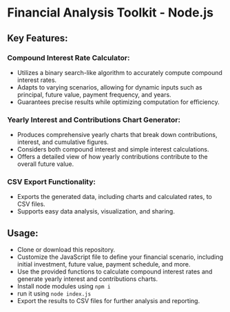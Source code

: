 # Financial Analysis Toolkit - Node.js

## Key Features:

### Compound Interest Rate Calculator:

- Utilizes a binary search-like algorithm to accurately compute compound interest rates.
- Adapts to varying scenarios, allowing for dynamic inputs such as principal, future value, payment frequency, and years.
- Guarantees precise results while optimizing computation for efficiency.

### Yearly Interest and Contributions Chart Generator:

- Produces comprehensive yearly charts that break down contributions, interest, and cumulative figures.
- Considers both compound interest and simple interest calculations.
- Offers a detailed view of how yearly contributions contribute to the overall future value.

### CSV Export Functionality:

- Exports the generated data, including charts and calculated rates, to CSV files.
- Supports easy data analysis, visualization, and sharing.

## Usage:

- Clone or download this repository.
- Customize the JavaScript file to define your financial scenario, including initial investment, future value, payment schedule, and more.
- Use the provided functions to calculate compound interest rates and generate yearly interest and contributions charts.
- Install node modules using `npm i`
- run it using `node index.js`
- Export the results to CSV files for further analysis and reporting.
